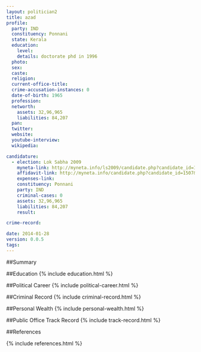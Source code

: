 ```yaml
---
layout: politician2
title: azad
profile: 
  party: IND
  constituency: Ponnani
  state: Kerala
  education: 
    level: 
    details: doctorate phd in 1996
  photo: 
  sex: 
  caste: 
  religion: 
  current-office-title: 
  crime-accusation-instances: 0
  date-of-birth: 1965
  profession: 
  networth: 
    assets: 32,96,965
    liabilities: 84,207
  pan: 
  twitter: 
  website: 
  youtube-interview: 
  wikipedia: 

candidature: 
  - election: Lok Sabha 2009
    myneta-link: http://myneta.info/ls2009/candidate.php?candidate_id=1507
    affidavit-link: http://myneta.info/candidate.php?candidate_id=1507&scan=original
    expenses-link: 
    constituency: Ponnani 
    party: IND
    criminal-cases: 0
    assets: 32,96,965
    liabilities: 84,207
    result:  

crime-record: 

date: 2014-01-28
version: 0.0.5
tags: 
---
```

##Summary


##Education
{% include education.html %}


##Political Career
{% include political-career.html %}


##Criminal Record
{% include criminal-record.html %}


##Personal Wealth
{% include personal-wealth.html %}


##Public Office Track Record
{% include track-record.html %}


##References


{% include references.html %}